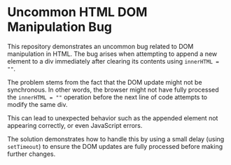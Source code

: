 # Uncommon HTML DOM Manipulation Bug

This repository demonstrates an uncommon bug related to DOM manipulation in HTML.  The bug arises when attempting to append a new element to a div immediately after clearing its contents using `innerHTML = ""`.

The problem stems from the fact that the DOM update might not be synchronous.  In other words, the browser might not have fully processed the `innerHTML = ""` operation before the next line of code attempts to modify the same div.

This can lead to unexpected behavior such as the appended element not appearing correctly, or even JavaScript errors.

The solution demonstrates how to handle this by using a small delay (using `setTimeout`) to ensure the DOM updates are fully processed before making further changes.